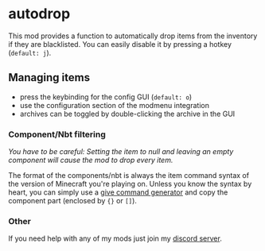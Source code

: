 # autodrop

This mod provides a function to automatically drop items from the
inventory if they are blacklisted. You can easily disable it by pressing a hotkey (`default: j`).

## Managing items

- press the keybinding for the config GUI (`default: o`)
- use the configuration section of the modmenu integration
- archives can be toggled by double-clicking the archive in the GUI

### Component/Nbt filtering

*You have to be careful: Setting the item to null and leaving an empty component will cause the mod to drop every item.*

The format of the components/nbt is always the item command syntax of the version of Minecraft you're playing on.
Unless you know the syntax by heart, you can simply use
a [give command generator](https://www.gamergeeks.net/apps/minecraft/give-command-generator) and copy the component
part (enclosed by `{}` or `[]`).

### Other

If you need help with any of my mods just join my [discord server](https://nyon.dev/discord).